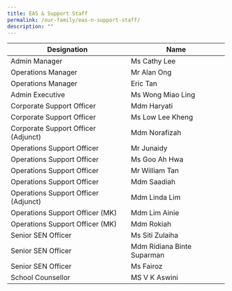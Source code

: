 ```yaml
---
title: EAS & Support Staff
permalink: /our-family/eas-n-support-staff/
description: ""
---
```

| Designation | Name 
| -------- | -------- 
| Admin Manager    | Ms Cathy Lee
Operations Manager | Mr Alan Ong
Operations Manager | Eric Tan
Admin Executive | Ms Wong Miao Ling
Corporate Support Officer | Mdm Haryati
Corporate Support Officer | Ms Low Lee Kheng
Corporate Support Officer (Adjunct) | Mdm Norafizah
Operations Support Officer | Mr Junaidy
Operations Support Officer | Ms Goo Ah Hwa
Operations Support Officer | Mr William Tan
Operations Support Officer | Mdm Saadiah
Operations Support Officer (Adjunct) | Mdm Linda Lim
Operations Support Officer (MK) | Mdm Lim Ainie
Operations Support Officer (MK) | Mdm Rokiah
Senior SEN Officer | Ms Siti Zulaiha
Senior SEN Officer | Mdm Ridiana Binte Suparman
Senior SEN Officer| Ms Fairoz
School Counsellor | MS V K Aswini